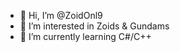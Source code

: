 - 👋 Hi, I’m @ZoidOnl9
- 👀 I’m interested in Zoids & Gundams
- 🌱 I’m currently learning C#/C++
<!---
ZoidOnl9/ZoidOnl9 is a ✨ special ✨ repository because its `README.md` (this file) appears on your GitHub profile.
You can click the Preview link to take a look at your changes.
--->
